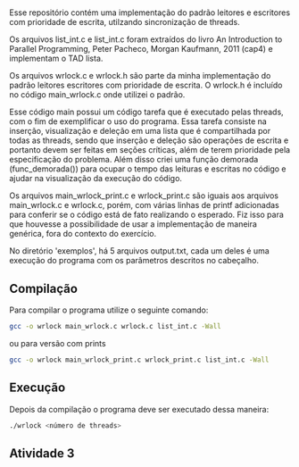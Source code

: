 #
Esse repositório contém uma implementação do padrão leitores e escritores com prioridade de escrita, utilzando sincronização de threads.

Os arquivos list_int.c e list_int.c foram extraídos do livro An Introduction to Parallel Programming, Peter Pacheco, Morgan Kaufmann, 2011 (cap4) e implementam o TAD lista.

Os arquivos wrlock.c e wrlock.h são parte da minha implementação do padrão leitores escritores com prioridade de escrita. 
O wrlock.h é incluído no código main_wrlock.c onde utilizei o padrão.

Esse código main possui um código tarefa que é executado pelas threads, com o fim de exemplificar o uso do programa.
Essa tarefa consiste na inserção, visualização e deleção em uma lista que é compartilhada por todas as threads, sendo que inserção e deleção são operações de escrita e portanto devem ser feitas em seções críticas, além de terem prioridade pela especificação do problema.
Além disso criei uma função demorada (func_demorada()) para ocupar o tempo das leituras e escritas no código e ajudar na visualização da execução do código.

Os arquivos main_wrlock_print.c e wrlock_print.c são iguais aos arquivos main_wrlock.c e wrlock.c, porém, com várias linhas de printf adicionadas para conferir se o código está de fato realizando o esperado. Fiz isso para que houvesse a possibilidade de usar a implementação de maneira genérica, fora do contexto do exercício.

No diretório 'exemplos', há 5 arquivos output.txt, cada um deles é uma execução do programa com os parâmetros descritos no cabeçalho.

## Compilação

Para compilar o programa utilize o seguinte comando:
```bash
gcc -o wrlock main_wrlock.c wrlock.c list_int.c -Wall
```
ou para versão com prints
```bash
gcc -o wrlock main_wrlock_print.c wrlock_print.c list_int.c -Wall
```
## Execução

Depois da compilação o programa deve ser executado dessa maneira:

```bash
./wrlock <número de threads>
```

## Atividade 3


